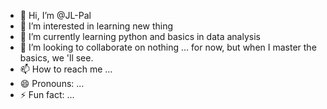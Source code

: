 - 👋 Hi, I’m @JL-Pal
- 👀 I’m interested in learning new thing
- 🌱 I’m currently learning python and basics in data analysis
- 💞️ I’m looking to collaborate on nothing ... for now, but when I master the basics, we 'll see.
- 📫 How to reach me ...
- 😄 Pronouns: ...
- ⚡ Fun fact: ...

<!---
JL-Pal/JL-Pal is a ✨ special ✨ repository because its `README.md` (this file) appears on your GitHub profile.
You can click the Preview link to take a look at your changes.
--->
